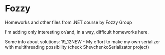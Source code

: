 # Fozzy
Homeworks and other files from .NET course by Fozzy Group

I'm adding only interesting or/and, in a way, difficult homeworks here.

Some info about solutions:
19_12NEW - My effort to make my own serializer with multithreading possibility (check ShevchenkoSerializator project)
